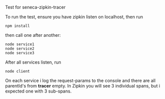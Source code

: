 Test for seneca-zipkin-tracer

To run the test, ensure you have zipkin listen on localhost,
then run

```
npm install
```

then call one after another:

```
node service1
node service2
node service3
```

After all services listen, run

```
node client
```

On each service i log the request-params to the console and there are
all parentId's from __tracer__ empty.
In Zipkin you will see 3 individual spans, but i expected one 
with 3 sub-spans.